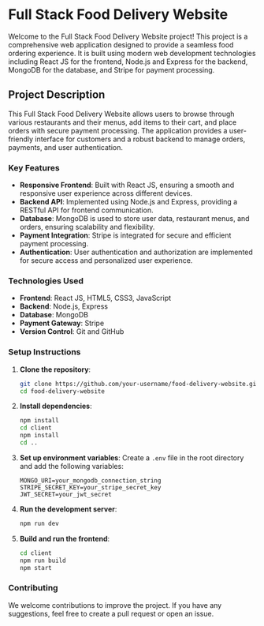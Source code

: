 # Full Stack Food Delivery Website

Welcome to the Full Stack Food Delivery Website project! This project is a comprehensive web application designed to provide a seamless food ordering experience. It is built using modern web development technologies including React JS for the frontend, Node.js and Express for the backend, MongoDB for the database, and Stripe for payment processing.

## Project Description

This Full Stack Food Delivery Website allows users to browse through various restaurants and their menus, add items to their cart, and place orders with secure payment processing. The application provides a user-friendly interface for customers and a robust backend to manage orders, payments, and user authentication.

### Key Features

- **Responsive Frontend**: Built with React JS, ensuring a smooth and responsive user experience across different devices.
- **Backend API**: Implemented using Node.js and Express, providing a RESTful API for frontend communication.
- **Database**: MongoDB is used to store user data, restaurant menus, and orders, ensuring scalability and flexibility.
- **Payment Integration**: Stripe is integrated for secure and efficient payment processing.
- **Authentication**: User authentication and authorization are implemented for secure access and personalized user experience.

### Technologies Used

- **Frontend**: React JS, HTML5, CSS3, JavaScript
- **Backend**: Node.js, Express
- **Database**: MongoDB
- **Payment Gateway**: Stripe
- **Version Control**: Git and GitHub

### Setup Instructions

1. **Clone the repository**:
    ```sh
    git clone https://github.com/your-username/food-delivery-website.git
    cd food-delivery-website
    ```

2. **Install dependencies**:
    ```sh
    npm install
    cd client
    npm install
    cd ..
    ```

3. **Set up environment variables**:
    Create a `.env` file in the root directory and add the following variables:
    ```
    MONGO_URI=your_mongodb_connection_string
    STRIPE_SECRET_KEY=your_stripe_secret_key
    JWT_SECRET=your_jwt_secret
    ```

4. **Run the development server**:
    ```sh
    npm run dev
    ```

5. **Build and run the frontend**:
    ```sh
    cd client
    npm run build
    npm start
    ```

### Contributing

We welcome contributions to improve the project. If you have any suggestions, feel free to create a pull request or open an issue.
